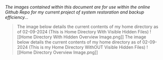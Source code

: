 *The images contained within this document are for use within the online Github Repo for my current project of system restoration and backup efficiency...*


>The image below details the current contents of my home directory as of 02-09-2024 (This is Home Directory With Visible Hidden Files)
![[Home Directory With Hidden Overview Image.png]]
>The image below details the current contents of my home directory as of 02-09-2024 (This is my Home Directory WithOUT Visible Hidden Files)
![[Home Directory Overview Image.png]]
